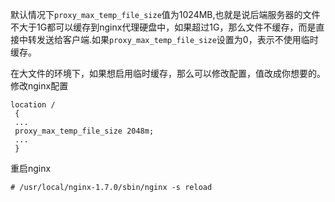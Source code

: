 默认情况下`proxy_max_temp_file_size`值为1024MB,也就是说后端服务器的文件不大于1G都可以缓存到nginx代理硬盘中，如果超过1G，那么文件不缓存，而是直接中转发送给客户端.如果`proxy_max_temp_file_size`设置为0，表示不使用临时缓存。  

在大文件的环境下，如果想启用临时缓存，那么可以修改配置，值改成你想要的。  
修改nginx配置
```
location /
 {
 ...
 proxy_max_temp_file_size 2048m;
 ...
 }
 ```
重启nginx
```
# /usr/local/nginx-1.7.0/sbin/nginx -s reload
```
